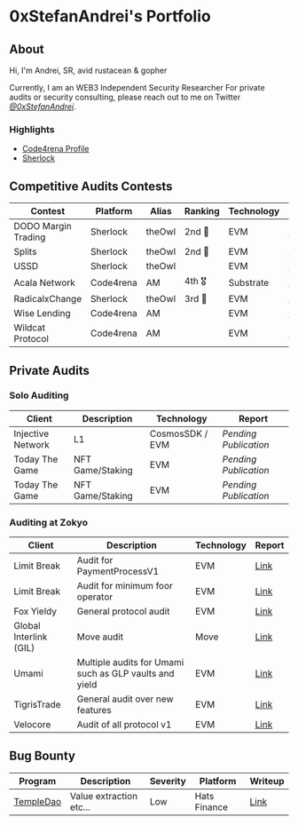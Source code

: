 # 0xStefanAndrei's Portfolio

## About

Hi, I'm Andrei, SR, avid rustacean & gopher

Currently, I am an WEB3 Independent Security Researcher
For private audits or security consulting, please reach out to me on Twitter [*@0xStefanAndrei*](https://x.com/0xStefanAndrei).

### Highlights

- [Code4rena Profile](https://code4rena.com/@AM)
- [Sherlock](https://audits.sherlock.xyz/watson/theOwl)



## Competitive Audits Contests

| Contest                       |  Platform  | Alias  | Ranking | Technology | Report                                                                                                                                                   |
|-------------------------------|-----------|--------|---------|------------|----------------------------------------------------------------------------------------------------------------------------------------------------------|
| DODO Margin Trading	          |  Sherlock  | theOwl | 2nd 🥈  | EVM        | [Link](https://github.com/sherlock-protocol/sherlock-reports/blob/main/audits/2023.05.12%20-%20Final%20-%20DODO%20Margin%20Trading%20Audit%20Report.pdf) |
| Splits	                       |  Sherlock  | theOwl | 2nd 🥈  | EVM        | [Link](https://github.com/sherlock-protocol/sherlock-reports/blob/main/audits/2023.04.24%20-%20Final%20-%20Splits%20Audit%20Report.pdf)                  |
| USSD	                         |  Sherlock  | theOwl |         | EVM        | [Link](https://audits.sherlock.xyz/contests/82/report)                                                                                                   |
| Acala Network	                |  Code4rena | AM     | 4th   🎖️  | Substrate  | [Link](https://audits.sherlock.xyz/contests/82/report)                                                                                                   |
| RadicalxChange	               |  Sherlock  | theOwl | 3rd 🥉     | EVM        | [Link](https://audits.sherlock.xyz/contests/82/report)                                                                                                   |
| Wise Lending	                 | Code4rena | AM     |         | EVM        | [Link](https://audits.sherlock.xyz/contests/82/report)                                                                                                   |
| Wildcat Protocol              | Code4rena | AM     |         | EVM        | [Link](https://audits.sherlock.xyz/contests/82/report)                                                                                                   |





## Private Audits

### Solo Auditing

| Client            | Description      | Technology      | Report                |
|-------------------|------------------|-----------------|-----------------------|
| Injective Network | L1               | CosmosSDK / EVM | _Pending Publication_ |
| Today The Game    | NFT Game/Staking | EVM             | _Pending Publication_ |
| Today The Game    | NFT Game/Staking | EVM             | _Pending Publication_ |


### Auditing at Zokyo 

| Client                 | Description                                            | Technology | Report                                                                                       |
|------------------------|--------------------------------------------------------|------------|----------------------------------------------------------------------------------------------|
| Limit Break            | Audit for PaymentProcessV1                             | EVM        | [Link](https://github.com/limitbreakinc/payment-processor/blob/main/audits/Limit_Break_Zokyo_audit_report_June12_2023.pdf)           |
| Limit Break            | Audit for minimum foor operator                        | EVM        | [Link](https://github.com/zokyo-sec/audit-reports/blob/main/Limit%20Break/Limit%20Break_Zokyo_audit_report_June12th_2023.pdf)           |
| Fox Yieldy             | General protocol audit                                 | EVM        | [Link](https://github.com/zokyo-sec/audit-reports/blob/main/FoxYieldy/FOX%20Yieldy%20audit%20report.pdf) |
| Global Interlink (GIL) | Move audit                                             | Move       | [Link](https://github.com/zokyo-sec/audit-reports/blob/main/Global%20Interlink%20(GIL)/Global%20Interlink%20audit%20report.pdf) |
| Umami                  | Multiple audits for Umami such as GLP vaults and yield | EVM        | [Link](https://github.com/zokyo-sec/audit-reports/tree/main/Umami) |
| TigrisTrade            | General audit over new features                        | EVM        | [Link](https://github.com/zokyo-sec/audit-reports/tree/main/TigrisTrade) |
| Velocore               | Audit of all protocol v1                               | EVM        | [Link](https://drive.google.com/file/d/1m2pX_XPrTfyxpVumcoklZJO0mNN1Y-rm/view) |



## Bug Bounty
| Program                                    | Description             | Severity | Platform     |Writeup                                                           |
|--------------------------------------------|-------------------------|---------|--------------| -------------------------------------------------------------------|
| [TempleDao](https://x.com/templedao) | Value extraction etc... | Low     | Hats Finance | [Link](https://x.com/0xStefanAndrei/status/1684626794727489537) |
